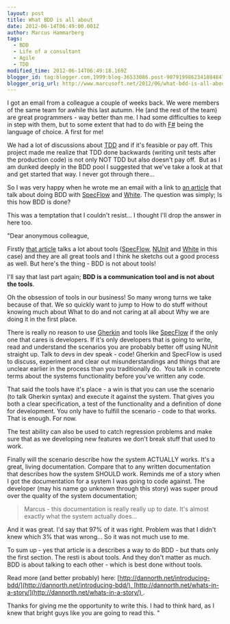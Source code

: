 ```yaml
---
layout: post
title: What BDD is all about
date: 2012-06-14T06:49:00.001Z
author: Marcus Hammarberg
tags:
  - BDD
  - Life of a consultant
  - Agile
  - TDD
modified_time: 2012-06-14T06:49:18.169Z
blogger_id: tag:blogger.com,1999:blog-36533086.post-9079199862341884847
blogger_orig_url: http://www.marcusoft.net/2012/06/what-bdd-is-all-about.html
---
```



I got an
email from a colleague a couple of weeks back. We were members of the
same team for awhile this last autumn. He (and the rest of the team) are
great programmers - way better than me. I had some difficulties to keep
in step with them, but to some extent that had to do with
<a href="http://msdn.microsoft.com/en-us/vstudio/hh388569.aspx"
target="_blank">F#</a> being the language of choice. A first for me!

We had a lot of discussions about
<a href="http://en.wikipedia.org/wiki/Test-driven_development"
target="_blank">TDD</a> and if it's feasible or pay off. This project
made me realize that TDD done backwards (writing unit tests after the
production code) is not only NOT TDD but also doesn't pay off.  But as I
am dunked deeply in the BDD pool I suggested that we've take a look at
that and get started that way. I never got through there...

So I was very happy when he wrote me an email with a link to <a
href="http://devblog.cloudreach.co.uk/2012/05/behaviour-driven-development-in-net.html"
target="_blank">an article</a> that talk about doing BDD with
<a href="http://specflow.org/" target="_blank">SpecFlow</a> and
<a href="http://white.codeplex.com/" target="_blank">White</a>. The
question was simply; Is this how BDD is done?

This was a temptation that I couldn't resist... I thought I'll drop the
answer in here too.

"Dear anonymous colleague,

Firstly <a
href="http://devblog.cloudreach.co.uk/2012/05/behaviour-driven-development-in-net.html"
target="_blank">that article</a> talks a lot about tools
(<a href="http://specflow.org/" target="_blank">SpecFlow</a>,
<a href="http://www.nunit.org/" target="_blank">NUnit</a> and <a href="http://white.codeplex.com/" target="_blank">White</a> in
this case) and they are all great tools and I think he sketchs out a
good process as well. But here's the thing - BDD is not about tools!

I'll say that last part again; **BDD is a communication tool and is not
about the tools**.

<div class="p2">

Oh the obsession of tools in our business! So many wrong turns we take
because of that. We so quickly want to jump to How to do stuff without
knowing much about What to do and not caring at all about Why we are
doing it in the first place.

There is really no reason to use
<a href="https://github.com/cucumber/cucumber/wiki/Gherkin"
target="_blank">Gherkin</a> and tools
like <a href="http://specflow.org/" target="_blank">SpecFlow</a> if the
only one that cares is developers. If it's only developers that is going
to write, read and understand the scenarios you are probably better off
using NUnit straight up. Talk to devs in dev speak - code!
Gherkin and SpecFlow is used to discuss, experiment and clear
out misunderstandings and things that are unclear earlier in the process
than you traditionally do.  You talk in concrete terms about the systems
functionality before you've written any code.

That said the tools have it's place - a win is that you can use the
scenario (to talk Gherkin syntax) and execute it against the system.
That gives you both a clear specification, a test of the functionality
and a definition of done for development. You only have to fulfill the
scenario - code to that works. That is enough. For now.

<div class="p2">

The test ability can also be used to catch regression problems and make
sure that as we developing new features we don't break stuff that used
to work.

Finally will the scenario describe how the system ACTUALLY works. It's a
great, living documentation. Compare that to any written documentation
that describes how the system SHOULD work.
Reminds me of a story when I got the documentation for a system I was
going to code against. The developer (may his name go unknown through
this story) was super proud over the quality of the system
documentation;

> Marcus - this documentation is really really up to date. It's almost
> exactly what the system actually does...

And it was great. I'd say that 97% of it was right. Problem was that I
didn't knew which 3% that was wrong... So it was not much use to me.

<div class="p2">

To sum up - yes that article is a describes a way to do BDD - but thats
only the first section. The resti is about tools. And they don't matter
as much. BDD is about talking to each other - which is best done without
tools.

Read more (and better probably) here: [<span
class="s2">http://dannorth.net/introducing-bdd/](http://dannorth.net/introducing-bdd/), [<span
class="s2">http://dannorth.net/whats-in-a-story/](http://dannorth.net/whats-in-a-story/) .

Thanks for giving me the opportunity to write this. I had to think hard,
as I knew that bright guys like you are going to read this. "
